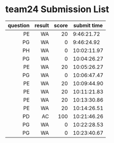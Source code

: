 # team24 Submission List
question | result | score | submit time
----:|----:|-----:|-----
PE | WA | 20 |  9:46:21.72 
PG | WA | 0 |  9:46:24.92 
PH | WA | 0 | 10:02:11.97 
PG | WA | 0 | 10:04:26.27 
PE | WA | 20 | 10:05:26.27 
PG | WA | 0 | 10:06:47.47 
PE | WA | 20 | 10:09:44.90 
PE | WA | 20 | 10:11:21.83 
PE | WA | 20 | 10:13:30.86 
PE | WA | 20 | 10:14:26.51 
PD | AC | 100 | 10:21:46.26 
PG | WA | 0 | 10:22:28.53 
PG | WA | 0 | 10:23:40.67 
